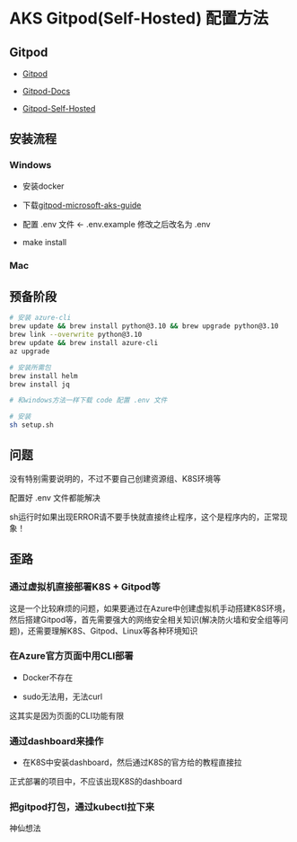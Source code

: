 # AKS Gitpod(Self-Hosted) 配置方法

## Gitpod

- [Gitpod](https://www.gitpod.io/)

- [Gitpod-Docs](https://www.gitpod.io/docs/introduction)

- [Gitpod-Self-Hosted](https://www.gitpod.io/docs/configure/self-hosted/latest)

## 安装流程

### Windows

- 安装docker

- 下载[gitpod-microsoft-aks-guide](https://github.com/gitpod-io/gitpod-microsoft-aks-guide)

- 配置 .env 文件 <- .env.example 修改之后改名为 .env

- make install

### Mac

预备阶段
- 
```sh
# 安装 azure-cli
brew update && brew install python@3.10 && brew upgrade python@3.10
brew link --overwrite python@3.10
brew update && brew install azure-cli
az upgrade

# 安装所需包
brew install helm
brew install jq

# 和windows方法一样下载 code 配置 .env 文件

# 安装
sh setup.sh
```

## 问题

没有特别需要说明的，不过不要自己创建资源组、K8S环境等

配置好 .env 文件都能解决

sh运行时如果出现ERROR请不要手快就直接终止程序，这个是程序内的，正常现象！

## 歪路

### 通过虚拟机直接部署K8S + Gitpod等

这是一个比较麻烦的问题，如果要通过在Azure中创建虚拟机手动搭建K8S环境，然后搭建Gitpod等，首先需要强大的网络安全相关知识(解决防火墙和安全组等问题)，还需要理解K8S、Gitpod、Linux等各种环境知识

### 在Azure官方页面中用CLI部署

- Docker不存在

- sudo无法用，无法curl

这其实是因为页面的CLI功能有限

### 通过dashboard来操作

- 在K8S中安装dashboard，然后通过K8S的官方给的教程直接拉

正式部署的项目中，不应该出现K8S的dashboard

### 把gitpod打包，通过kubectl拉下来

神仙想法